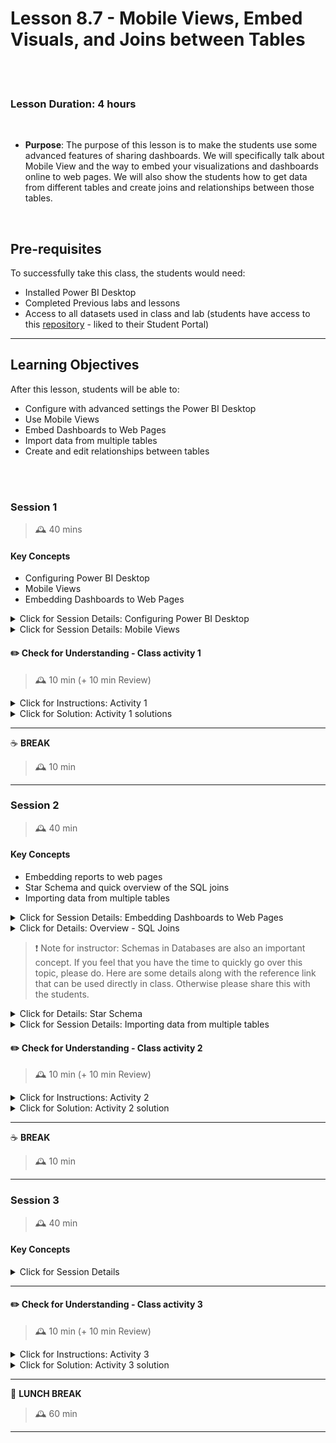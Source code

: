 # Lesson 8.7 - Mobile Views, Embed Visuals, and Joins between Tables

<br><br>

### Lesson Duration: 4 hours

<br>

- **Purpose**: The purpose of this lesson is to make the students use some advanced features of sharing dashboards. We will specifically talk about Mobile View and the way to embed your visualizations and dashboards online to web pages. We will also show the students how to get data from different tables and create joins and relationships between those tables.

<br>

## Pre-requisites

To successfully take this class, the students would need:

- Installed Power BI Desktop
- Completed Previous labs and lessons
- Access to all datasets used in class and lab (students have access to this [repository](https://github.com/ironhack-edu/power-bi-resources) - liked to their Student Portal)

---

## Learning Objectives

After this lesson, students will be able to:

- Configure with advanced settings the Power BI Desktop
- Use Mobile Views
- Embed Dashboards to Web Pages
- Import data from multiple tables
- Create and edit relationships between tables

<br><br>

### Session 1

> 🕰️ 40 mins

#### Key Concepts

- Configuring Power BI Desktop
- Mobile Views
- Embedding Dashboards to Web Pages

<details>
  <summary> Click for Session Details: Configuring Power BI Desktop </summary>

<br>

Power BI users should understand how to work with the Power BI settings and other data source settings and options available, as these configurations determine available functionality, user interface options, default behaviors, performance, and the security of the data being accessed. After you finish your Power BI desktop configuration, your know that this initial config will work perfectly for Desktop or web format.

In this session, we will what the different Power BI Desktop configuration settings are and see how to work with some of them.

1. Go to **`File --> Options and Settings --> Options`**

<br>

![Image](https://education-team-2020.s3.eu-west-1.amazonaws.com/power-bi/week-2/day4_configuration_1.png)

<br>

![Image](https://education-team-2020.s3.eu-west-1.amazonaws.com/power-bi/week-2/day4_configuration_2.png)

<br>

2. Options window will open up.

<br>

![Image](https://education-team-2020.s3.eu-west-1.amazonaws.com/power-bi/week-2/day4_configuration_3.png)

<br>

**GLOBAL options** are applied to all Power BI Desktop files created or accessed by the user, while **CURRENT FILE options** must be defined for each Power BI Desktop file. Some useful settings options to know about are:

- **Data Load tab**: Used to check if the currently used data cache is below the Maximum allowed (MB) setting. If it is near the limit and local disk space is available, increase the value of the Maximum allowed (MB). Do not clear the cache unless local disk space is unavailable as this will require additional, often unnecessary, queries to be executed at design time.

<br>

![Image](https://education-team-2020.s3.eu-west-1.amazonaws.com/power-bi/week-2/day4_configuration_4.png)

<br>

- **Query Editor tab**: Used to display both the query settings pane and the formula bar. This will allow for greater visibility to the structure and specific M functions utilized by individual queries.

<br>

![Image](https://education-team-2020.s3.eu-west-1.amazonaws.com/power-bi/week-2/day4_configuration_5.png)

<br>

> :exclamation: Note for instructor: You can give the students additional 10ish minutes to go over different settings and explore them.

</details>

<details>
  <summary> Click for Session Details: Mobile Views</summary>

<br>

> :exclamation: Note for instructor: In this lesson, you can use any Power BI file as you would like. We will quickly walk you through how to work with the Mobile view using the `sales_analysis_report.pbix` file. Students have access to this file in the [Power BI resources](https://github.com/ironhack-edu/power-bi-resources) repository.

After you finish your Power BI desktop configuration, your know that this initial config will work perfectly for Desktop or web format. Yet another good source to have in the count is the cellphone (small screens) because a lot of people use this as the main source to consult their information or to see their emails. To be sure if this will work fine when someone looks at it on their phones, Power BI has the option of _Mobile View_ which allows us to simulate our report as if it was seen on a mobile phone.

- To access here, you must click on View and then the Mobile layout. It will open a page simulating a mobile phone where you can start with the configuration.

<br>

![Image](https://education-team-2020.s3.eu-west-1.amazonaws.com/power-bi/week-2/day4_mobile_1a.png)

<br>

![Image](https://education-team-2020.s3.eu-west-1.amazonaws.com/power-bi/week-2/day4_mobile_1b.png)

<br>

- Then you will see your visuals from your report page where you selected Mobile Layout. Now you can drag and drop these images in to the layout and organize them as you want.

<br>

![Image](https://education-team-2020.s3.eu-west-1.amazonaws.com/power-bi/week-2/day4_mobile_2.png)

<br>

- After you organize them, you might realize that the text sizes are not displayed properly in the Mobile View. In that case, you would have to go back to the page layout, edit your visuals and then go to Mobile View again.

<br>

![Image](https://education-team-2020.s3.eu-west-1.amazonaws.com/power-bi/week-2/day4_mobile_2b.png)

<br>

- We duplicated page 1 and then made some changes to the original visuals to make suit better for the mobile view. This is how it looks in the Mobile View after the changes were applied.

<br>

![Image](https://education-team-2020.s3.eu-west-1.amazonaws.com/power-bi/week-2/day4_mobile_2c.png)

<br>

- When you finished your changes, you can apply here a theme, same as we learned before. You just have to click on themes and then select the theme you liked the most. It will set all views to this format.

![Image](https://education-team-2020.s3.eu-west-1.amazonaws.com/power-bi/week-2/day4_mobile_t1.png)

- Now you must publish this into PowerBI.com to share it with your colleagues and to create a Dashboard inside PowerBI. To do this, as we have seen before, you must go to Home and then Publish. Here, if you already have it imported, you must click replace, it will overwrite your past dashboard and dataset so be sure when you clicked this because you can't undo this.

<br>

![Image](https://education-team-2020.s3.eu-west-1.amazonaws.com/power-bi/week-2/day4_mobile_publish1.png)

<br>

![Image](https://education-team-2020.s3.eu-west-1.amazonaws.com/power-bi/week-2/day4_mobile_publish2.png)

<br>

![Image](https://education-team-2020.s3.eu-west-1.amazonaws.com/power-bi/week-2/day4_mobile_publish3.png)

<br>

- To see these changes, go to PowerBI.com and then go to "My Workspace", open the report and you can start creating dashboards and sharing your information.
- Now if you would share your dashboard, it would have the adjusted view.

<br>

![Image](https://education-team-2020.s3.eu-west-1.amazonaws.com/power-bi/week-2/day4_share1.png)

</details>

#### :pencil2: Check for Understanding - Class activity 1

> 🕰️ 10 min (+ 10 min Review)

<details>
  <summary> Click for Instructions: Activity 1 </summary>

<br>

We got familiarized with some Power BI Desktop configuration settings. Now, go ahead and explore:

- What are Global DirectQuery options used for?
- What are the three different privacy levels for the data sources and how does it work?

Prepare to share with the class.

</details>

<details>
  <summary>Click for Solution: Activity 1 solutions</summary>

<br>

- What are Global DirectQuery options used for?

  This enables additional DAX functions to be used in metrics against DirectQuery data models that are necessary to meet many common requirements. Although all DAX functions are supported for DirectQuery models, certain functions are not optimized for DirectQuery; they may not generate an efficient SQL query and may require local, single-threaded resources to execute

- What are the three different privacy levels for the data sources and how does it work?

  Defining data source privacy levels such as Organizational or Private prevents the data from these sources from being exposed to external or inappropriate data sources during data retrieval processes. For example, if a query calls for merging a Private data source with a Public data source, the join operation will be executed locally - the private data will not be sent to the public source. In the absence of Privacy Level settings set for data sources, the M query engine will look to optimize for performance by utilizing source system resources.

<br>

![Image](https://education-team-2020.s3.eu-west-1.amazonaws.com/power-bi/week-2/day4_data_privacy.png)

</details>

---

:coffee: **BREAK**

> 🕰️ 10 min

---

### Session 2

> 🕰️ 40 min

#### Key Concepts

- Embedding reports to web pages
- Star Schema and quick overview of the SQL joins
- Importing data from multiple tables

<details>
  <summary> Click for Session Details: Embedding Dashboards to Web Pages</summary>

<br>

Using the Power BI "Publish to web" option, you can easily embed interactive Power BI content in blog posts, websites, emails, or social media. You can also easily edit, update, refresh, or stop sharing your published visuals.

**Note**: When you use Publish to web, anyone on the Internet can view your published report or visual. Viewing requires no authentication. It includes viewing detail-level data that your reports aggregate. Before publishing a report, make sure it's okay for you to share the data and visualizations publicly. Don't publish confidential or proprietary information. If in doubt, check your organization's policies before publishing.

To embed a visual/report online, follow these steps:

1. Open a report in a workspace select `File --> Embed report --> Publish to web` (public).

<br>

![Image](https://education-team-2020.s3.eu-west-1.amazonaws.com/power-bi/week-2/day4_publish_to_web_1.png)

<br>

**Note**: If your Power BI admin hasn't allowed you to create embed codes, you may need to contact them.

<br>

![Image](https://education-team-2020.s3.eu-west-1.amazonaws.com/power-bi/week-2/day4_publish_to_web_2.png)

<br>

If it is your own account, this option might be disabled by default. Go to the `Setting in Power BI service --> Admin Portal --> Tenant Settings`.

<br>

![Image](https://education-team-2020.s3.eu-west-1.amazonaws.com/power-bi/week-2/day4_publish_to_web_3.png)

<br>

![Image](https://education-team-2020.s3.eu-west-1.amazonaws.com/power-bi/week-2/day4_publish_to_web_4.png)

<br>

2.  Review the dialog content and select Create embed code.

<br>

![Image](https://education-team-2020.s3.eu-west-1.amazonaws.com/power-bi/week-2/day4_publish_to_web_5.png)

<br>

3. Review the warning and click Publish.

<br>

![Image](https://education-team-2020.s3.eu-west-1.amazonaws.com/power-bi/week-2/day4_publish_to_web_6.png)

<br>

4. In the Success dialog, you see a preview of how the report will look. Select the Size and Default page.
   You can also add a Placeholder image, to make the web page load faster. With a placeholder image, people viewing your report on the web see a View interactive content button they can select to view the report itself.
   Make those changes first. Then copy the link to send it in email, or copy the HTML to paste into a website. You can embed it in code such as an iFrame, or paste it directly into a web page or blog.

<br>

![Image](https://education-team-2020.s3.eu-west-1.amazonaws.com/power-bi/week-2/day4_publish_to_web_7.png)

</details>

<details>
  <summary>Click for Details: Overview - SQL Joins </summary>

<br>

Please refer to the file [Intro to SQL Joins](https://drive.google.com/file/d/12k_oFbPgHXYa8h0mSpz5IoLRjs86bKO1/view?ts=60d9d320) to discuss the topic with the students. Students have access to the same presentation in the Student Portal.

</details>

> :exclamation: Note for instructor: Schemas in Databases are also an important concept. If you feel that you have the time to quickly go over this topic, please do. Here are some details along with the reference link that can be used directly in class. Otherwise please share this with the students.

<details>
  <summary>Click for Details: Star Schema </summary>
  
<br>

> :exclamation: Note for instructor: Here is the link to the official docs - [Star Schema](https://docs.microsoft.com/en-us/power-bi/guidance/star-schema).

Star schema is a modeling approach widely adopted by relational data warehouses. It requires modelers to classify their model tables as either dimension or fact.

Dimension tables describe business entities — the things you model. Entities can include products, people, places, and concepts including time itself. A dimension table contains a key column (or columns) that acts as a unique identifier and descriptive columns.

Fact tables store observations or events and can be sales orders, stock balances, exchange rates, temperatures, etc. A fact table contains dimension key columns that relate to dimension tables and numeric measure columns.

Generally, dimension tables contain a relatively small number of rows. Fact tables, on the other hand, can contain a very large number of rows and continue to grow over time.

</details>

<details>
<summary> Click for Session Details: Importing data from multiple tables </summary>

<br>
  
  
> :exclamation: Note for instructor: We will be using the `financial_sample.xlsx` and `population.xlsx` files. Follow the steps listed below. Students have access to these files in the Power BI resources repository.

Remember, you will have to work with multiple tables, multiple sources. So this is a very important topic for you! To do this, you must click on Excel (if this is a file of this type, if not click on Get data). Once the pop-up page opens, go to the location where is your file located and click on Open it.'

<br>

![Image](https://education-team-2020.s3.eu-west-1.amazonaws.com/power-bi/week-2/day4_add_data_1.png)

<br>

Sometimes you will note that in the same excel you will find multiple datasheets - all the pages that are in the Excel file. Just click on each sheet you want to import and you can see the preview of each page. Click in load and you will see your data in the report.

<br>

![Image](https://education-team-2020.s3.eu-west-1.amazonaws.com/power-bi/week-2/day4_add_data_2.png)

<br>

![Image](https://education-team-2020.s3.eu-west-1.amazonaws.com/power-bi/week-2/day4_add_data_3.png)

<br>

Remember to rename your datasets, to be sure you are going to use the one you need and to work with the one you want. For this, click on the three dots of the dataset you want and click rename.

<br>

![Image](https://education-team-2020.s3.eu-west-1.amazonaws.com/power-bi/week-2/day4_add_data_4.png)

</details>

#### :pencil2: Check for Understanding - Class activity 2

> 🕰️ 10 min (+ 10 min Review)

<details>
  <summary> Click for Instructions: Activity 2 </summary>

<br>

In groups of 2-3, answer the following questions and prepare to share with the class.

- What are the different kinds of _joins_ in SQL?
- What could be a use case for each of them?

> :exclamation: Note for instructor: This would be a group activity. Each group will talk about one kind of _join_ and give a business case for that, ie., why that kind of a join be required in data analysis.

</details>

<details>
  <summary> Click for Solution: Activity 2 solution </summary>

<br>

What are the different kinds of _joins_ in SQL? What could be a use case for each of them?

- Inner Joins
- Outer Joins (Left Outer Joins and Right Outer Joins)
- Cross Joins

</details>

---

:coffee: **BREAK**

> 🕰️ 10 min

---

### Session 3

> 🕰️ 40 min

#### Key Concepts

<details>
  <summary> Click for Session Details </summary>

<br>

You uploaded Population Dataset that contains multiple datasheets. You want to create a union betweens these data sources to use them together.

To do this, you must remember the basics of joins. For this, we must have a field that we will use as the main connection on each one (primary key) which will be used as the unique field and main table to join between all the other ones.

<br>

![Image](https://education-team-2020.s3.eu-west-1.amazonaws.com/power-bi/week-2/day4_id_1.png)

<br>

![Image](https://education-team-2020.s3.eu-west-1.amazonaws.com/power-bi/week-2/day4_id_2.png)

<br>

![Image](https://education-team-2020.s3.eu-west-1.amazonaws.com/power-bi/week-2/day4_id_3.png)

<br>

In PowerBI you must have _one unique field to join your tables_. So be sure to have one to be used as a master table. For this case, in `total_pop` and `pop_fem_fam` datasets you will create some Primary keys that will help you to join them with financials. The key must be your locations and time because it'll help you to identify which are the unique fields inside each one.

Now, to join them, you just have to go to the Model Tab (left side of PowerBI).

<br>

![Image](https://education-team-2020.s3.eu-west-1.amazonaws.com/power-bi/week-2/day4_model.png)

<br>

In there, you will see the whole datasets that you have inside your PowerBI desktop session. You can drag and drop each field to another to create the relationships or select a dataset and click on "Manage relationships".

<br>

![Image](https://education-team-2020.s3.eu-west-1.amazonaws.com/power-bi/week-2/day4_relationships.png)

<br>

It will open the page to create your relationships and in there you can match your primary with your foreign keys. Create them and Power BI will recognize the unions between the data.

<br>

![Image](https://education-team-2020.s3.eu-west-1.amazonaws.com/power-bi/week-2/day4_relations_1.png)

<br>

![Image](https://education-team-2020.s3.eu-west-1.amazonaws.com/power-bi/week-2/day4_relations_2.png)

<br>

![Image](https://education-team-2020.s3.eu-west-1.amazonaws.com/power-bi/week-2/day4_relations_3.png)

<br>

Once you've done this, you will see your relationships map.

<br>

![Image](https://education-team-2020.s3.eu-west-1.amazonaws.com/power-bi/week-2/day4_relations_map.png)

<br>

With this, you've been through all the joins to create the relations between multiple tables.

</details>

---

#### :pencil2: Check for Understanding - Class activity 3

> 🕰️ 10 min (+ 10 min Review)

<details>
  <summary> Click for Instructions: Activity 3 </summary>

<br>

- What are Primary Keys and Foreign keys?
- What are some of their important properties?

</details>

<details>
  <summary> Click for Solution: Activity 3 solution </summary>

<br>

- What are Primary Keys and Foreign keys?
- What are some of their important properties?

Primary keys are used to uniquely identify every record in the table. By definition, they are UNIQUE and NOT NULL. They are used to establish relationships between tables, enforcing the data integrity constraints on the database as well. Primary keys also help with indexing which in turn helps to speed up queries, searches, and sorting through the data. Here are some of the properties of primary keys:

- There can only be one primary key for a table.
- The primary key consists of one or more columns.
- The primary key enforces the entity integrity of the table.
- The primary key uniquely identifies a row.

Foreign keys are the columns of a table that points to the primary key of another table so as to provides a link between data in two tables. The table containing the foreign key can be referred to as the child table, and the table containing the candidate key can be referred to as the referenced or parent table

Here are some of the properties of foreign keys:

- A relational FK references a relational PK
- A FK's referencing column types agree with corresponding referenced column types
- It should protect the referential integrity of the data ie an FK's referencing column values must appear as corresponding referenced column values

</details>

---

:sandwich: **LUNCH BREAK**

> 🕰️ 60 min

---
